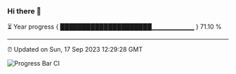 ### Hi there 👋

⏳ Year progress { █████████████████████▁▁▁▁▁▁▁▁▁ } 71.10 %

---

⏰ Updated on Sun, 17 Sep 2023 12:29:28 GMT

![Progress Bar CI](https://github.com/ZhaoGui/ZhaoGui/workflows/Progress%20Bar%20CI/badge.svg)
